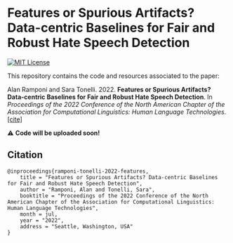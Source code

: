 # Features or Spurious Artifacts? Data-centric Baselines for Fair and Robust Hate Speech Detection

[![MIT License](https://img.shields.io/badge/License-MIT-green.svg)](LICENSE)

This repository contains the code and resources associated to the paper:

Alan Ramponi and Sara Tonelli. 2022. **Features or Spurious Artifacts? Data-centric Baselines for Fair and Robust Hate Speech Detection**. In *Proceedings of the 2022 Conference of the North American Chapter of the Association for Computational Linguistics: Human Language Technologies*. [[cite]](#citation)

:warning: **Code will be uploaded soon!**

## Citation

```
@inproceedings{ramponi-tonelli-2022-features,
    title = "Features or Spurious Artifacts? Data-centric Baselines for Fair and Robust Hate Speech Detection",
    author = "Ramponi, Alan and Tonelli, Sara",
    booktitle = "Proceedings of the 2022 Conference of the North American Chapter of the Association for Computational Linguistics: Human Language Technologies",
    month = jul,
    year = "2022",
    address = "Seattle, Washington, USA"
}
```
